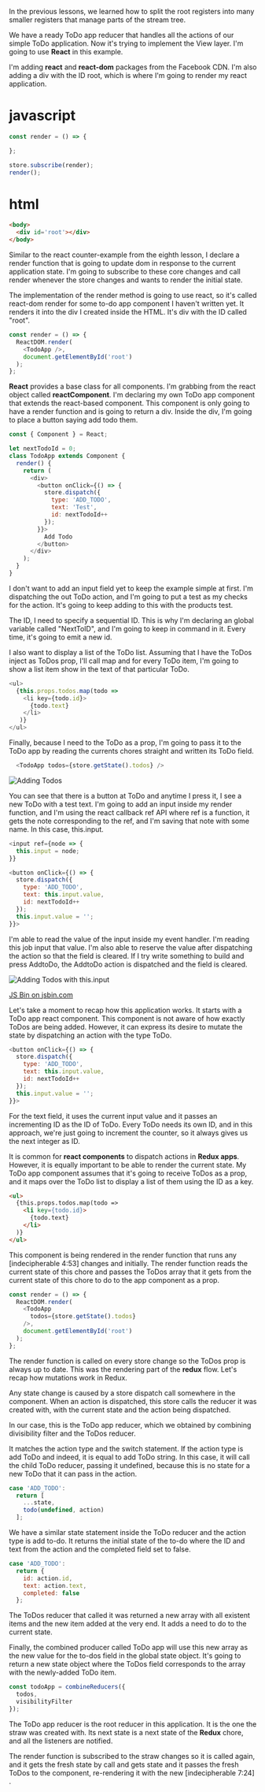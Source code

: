 In the previous lessons, we learned how to split the root registers into many smaller registers that manage parts of the stream tree.

We have a ready ToDo app reducer that handles all the actions of our simple ToDo application. Now it's trying to implement the View layer. I'm going to use **React** in this example.

I'm adding **react** and **react-dom** packages from the Facebook CDN. I'm also adding a div with the ID root, which is where I'm going to render my react application.

# javascript
``` javascript
const render = () => {

};

store.subscribe(render);
render();
```

# html
```html
<body>
  <div id='root'></div>
</body>
```

Similar to the react counter-example from the eighth lesson, I declare a render function that is going to update dom in response to the current application state. I'm going to subscribe to these core changes and call render whenever the store changes and wants to render the initial state.

The implementation of the render method is going to use react, so it's called react-dom render for some to-do app component I haven't written yet. It renders it into the div I created inside the HTML. It's div with the ID called "root".

``` javascript
const render = () => {
  ReactDOM.render(
    <TodoApp />,
    document.getElementById('root')
  );
};

```
**React** provides a base class for all components. I'm grabbing from the react object called **reactComponent**. I'm declaring my own ToDo app component that extends the react-based component. This component is only going to have a render function and is going to return a div. Inside the div, I'm going to place a button saying add todo them.

``` javascript
const { Component } = React;

let nextTodoId = 0;
class TodoApp extends Component {
  render() {
    return (
      <div>
        <button onClick={() => {
          store.dispatch({
            type: 'ADD_TODO',
            text: 'Test',
            id: nextTodoId++
          });
        }}>
          Add Todo
        </button>
      </div>
    );
  }
}
```

I don't want to add an input field yet to keep the example simple at first. I'm dispatching the out ToDo action, and I'm going to put a test as my checks for the action. It's going to keep adding to this with the products test.

The ID, I need to specify a sequential ID. This is why I'm declaring an global variable called "NextToID", and I'm going to keep in command in it. Every time, it's going to emit a new id.

I also want to display a list of the ToDo list. Assuming that I have the ToDos inject as ToDos prop, I'll call map and for every ToDo item, I'm going to show a list item show in the text of that particular ToDo.

``` javascript
<ul>
  {this.props.todos.map(todo =>
    <li key={todo.id}>
      {todo.text}
    </li>
   )}
</ul>
```

Finally, because I need to the ToDo as a prop, I'm going to pass it to the ToDo app by reading the currents chores straight and written its ToDo field.

``` javascript
  <TodoApp todos={store.getState().todos} />
```

![Adding Todos](./Images/AddTodos.png)

You can see that there is a button at ToDo and anytime I press it, I see a new ToDo with a test text. I'm going to add an input inside my render function, and I'm using the react callback ref API where ref is a function, it gets the note corresponding to the ref, and I'm saving that note with some name. In this case, this.input.

``` javascript
<input ref={node => {
  this.input = node;
}}

<button onClick={() => {
  store.dispatch({
    type: 'ADD_TODO',
    text: this.input.value,
    id: nextTodoId++
  });
  this.input.value = '';
}}>
```

I'm able to read the value of the input inside my event handler. I'm reading this job input that value. I'm also able to reserve the value after dispatching the action so that the field is cleared. If I try write something to build and press AddtoDo, the AddtoDo action is dispatched and the field is cleared.

![Adding Todos with this.input](./Images/AddTodoThisInput.png)

<a class="jsbin-embed" href="https://jsbin.com/poguse/4/embed?js,output">JS Bin on jsbin.com</a><script src="https://static.jsbin.com/js/embed.min.js?3.35.12"></script>

Let's take a moment to recap how this application works. It starts with a ToDo app react component. This component is not aware of how exactly ToDos are being added. However, it can express its desire to mutate the state by dispatching an action with the type ToDo.

```javascript
<button onClick={() => {
  store.dispatch({
    type: 'ADD_TODO',
    text: this.input.value,
    id: nextTodoId++
  });
  this.input.value = '';
}}>
```

For the text field, it uses the current input value and it passes an incrementing ID as the ID of ToDo. Every ToDo needs its own ID, and in this approach, we're just going to increment the counter, so it always gives us the next integer as ID.

It is common for **react components** to dispatch actions in **Redux apps**. However, it is equally important to be able to render the current state. My ToDo app component assumes that it's going to receive ToDos as a prop, and it maps over the ToDo list to display a list of them using the ID as a key.

```html
<ul>
  {this.props.todos.map(todo =>
    <li key={todo.id}>
      {todo.text}
    </li>
  )}
</ul>
```

This component is being rendered in the render function that runs any [indecipherable 4:53] changes and initially. The render function reads the current state of this chore and passes the ToDos array that it gets from the current state of this chore to do to the app component as a prop.

```javascript
const render = () => {
  ReactDOM.render(
    <TodoApp
      todos={store.getState().todos}
    />,
    document.getElementById('root')
  );
};
```

The render function is called on every store change so the ToDos prop is always up to date. This was the rendering part of the **redux** flow. Let's recap how mutations work in Redux.

Any state change is caused by a store dispatch call somewhere in the component. When an action is dispatched, this store calls the reducer it was created with, with the current state and the action being dispatched.

In our case, this is the ToDo app reducer, which we obtained by combining divisibility filter and the ToDos reducer.

It matches the action type and the switch statement. If the action type is add ToDo and indeed, it is equal to add ToDo string. In this case, it will call the child ToDo reducer, passing it undefined, because this is no state for a new ToDo that it can pass in the action.

```javascript 
case 'ADD_TODO':
  return [
    ...state,
    todo(undefined, action)
  ];
```

We have a similar state statement inside the ToDo reducer and the action type is add to-do. It returns the initial state of the to-do where the ID and text from the action and the completed field set to false.

```javascript 
case 'ADD_TODO':
  return {
    id: action.id,
    text: action.text,
    completed: false
  };
```

The ToDos reducer that called it was returned a new array with all existent items and the new item added at the very end. It adds a need to do to the current state.

Finally, the combined producer called ToDo app will use this new array as the new value for the to-dos field in the global state object. It's going to return a new state object where the ToDos field corresponds to the array with the newly-added ToDo item.

```javascript
const todoApp = combineReducers({
  todos,
  visibilityFilter
});
```

The ToDo app reducer is the root reducer in this application. It is the one the straw was created with. Its next state is a next state of the **Redux** chore, and all the listeners are notified.

The render function is subscribed to the straw changes so it is called again, and it gets the fresh state by call and gets state and it passes the fresh ToDos to the component, re-rendering it with the new [indecipherable 7:24] .
